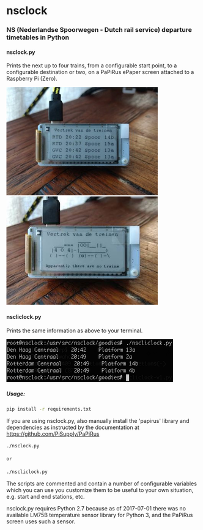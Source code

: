# nsclock
### NS (Nederlandse Spoorwegen - Dutch rail service) departure timetables in Python

#### nsclock.py
Prints the next up to four trains, from a configurable start point, to a configurable destination or two, on a PaPiRus ePaper screen attached to a Raspberry Pi (Zero).

![normal run](/goodies/nsclock-demo.jpg) ![exception](/goodies/nsclock-exception.jpg) 

#### nscliclock.py
Prints the same information as above to your terminal.

![normal CLI run](/goodies/nscliclock-demo.png)

##### Usage:

```bash
pip install -r requirements.txt
```

If you are using nsclock.py, also manually install the 'papirus' library and dependencies as instructed by the documentation at https://github.com/PiSupply/PaPiRus

```bash
./nsclock.py

or

./nscliclock.py
```

The scripts are commented and contain a number of configurable variables which you can use you customize them to be useful to your own situation, e.g. start and end stations, etc.

nsclock.py requires Python 2.7 because as of 2017-07-01 there was no available LM75B temperature sensor library for Python 3, and the PaPiRus screen uses such a sensor.